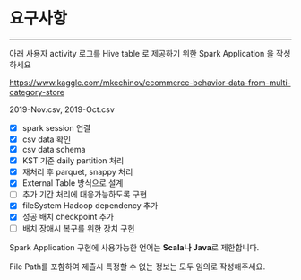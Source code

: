# 요구사항

---

아래 사용자 activity 로그를 Hive table 로 제공하기 위한 Spark Application 을 작성하세요

https://www.kaggle.com/mkechinov/ecommerce-behavior-data-from-multi-category-store

2019-Nov.csv,  2019-Oct.csv

- [x] spark session 연결
- [x] csv data 확인
- [x] csv data schema
- [x] KST 기준 daily partition 처리
- [x] 재처리 후 parquet, snappy 처리
- [x] External Table 방식으로 설계
- [ ] 추가 기간 처리에 대응가능하도록 구현
- [X] fileSystem Hadoop dependency 추가
- [x] 성공 배치 checkpoint 추가
- [ ] 배치 장애시 복구를 위한 장치 구현

Spark Application 구현에 사용가능한 언어는 **Scala나 Java**로 제한합니다.

File Path를 포함하여 제출시 특정할 수 없는 정보는 모두 임의로 작성해주세요.